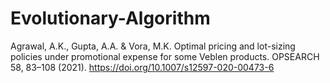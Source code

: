 # Evolutionary-Algorithm

Agrawal, A.K., Gupta, A.A. & Vora, M.K. Optimal pricing and lot-sizing policies under promotional expense for some Veblen products. OPSEARCH 58, 83–108 (2021). https://doi.org/10.1007/s12597-020-00473-6

